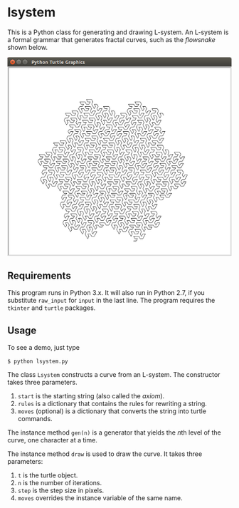lsystem
=======

This is a Python class for generating and drawing L-system. An L-system is a
formal grammar that generates fractal curves, such as the *flowsnake* shown below.

![flowsnake](flowsnake.png)

## Requirements

This program runs in Python 3.x. It will also run in Python 2.7, if you
substitute `raw_input` for `input` in the last line. The program requires the 
`tkinter` and `turtle` packages.

## Usage

To see a demo, just type

    $ python lsystem.py

The class `Lsystem` constructs a curve from an L-system. The constructor takes
three parameters.

1. `start` is the starting string (also called the *axiom*).
2. `rules` is a dictionary that contains the rules for rewriting a string.
3. `moves` (optional) is a dictionary that converts the string into turtle commands.

The instance method `gen(n)` is a generator that yields the *n*th level of the
curve, one character at a time.

The instance method `draw` is used to draw the curve. It takes three parameters:

1.  `t` is the turtle object.
2.  `n` is the number of iterations.
3.  `step` is the step size in pixels.
4.  `moves` overrides the instance variable of the same name.


